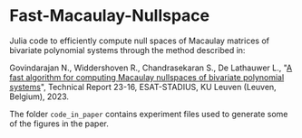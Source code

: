 # Fast-Macaulay-Nullspace

Julia code to efficiently compute null spaces of Macaulay matrices of bivariate polynomial systems through the method described in:

Govindarajan N., Widdershoven R., Chandrasekaran S., De Lathauwer L., "[A fast algorithm for computing Macaulay nullspaces of bivariate polynomial systems](https://ftp.esat.kuleuven.be/pub/stadius/ida/reports/23-16.pdf)", Technical Report 23-16, ESAT-STADIUS, KU Leuven (Leuven, Belgium), 2023.

The folder `code_in_paper` contains experiment files used to generate some of the figures in the paper.
